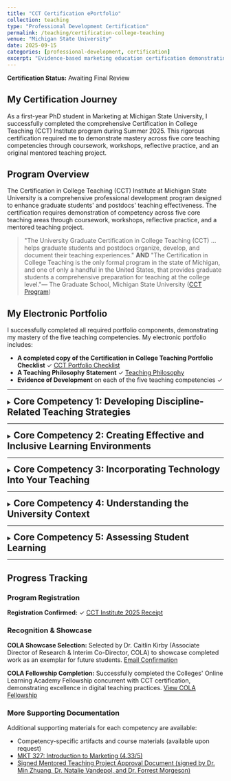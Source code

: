 ```yaml
---
title: "CCT Certification ePortfolio"
collection: teaching
type: "Professional Development Certification"
permalink: /teaching/certification-college-teaching
venue: "Michigan State University"
date: 2025-09-15
categories: [professional-development, certification]
excerpt: "Evidence-based marketing education certification demonstrating mastery across five core teaching competencies."
---
```


<!-- excerpt-end -->

**Certification Status:** Awaiting Final Review

## My Certification Journey

As a first-year PhD student in Marketing at Michigan State University, I successfully completed the comprehensive Certification in College Teaching (CCT) Institute program during Summer 2025. This rigorous certification required me to demonstrate mastery across five core teaching competencies through coursework, workshops, reflective practice, and an original mentored teaching project.

## Program Overview

The Certification in College Teaching (CCT) Institute at Michigan State University is a comprehensive professional development program designed to enhance graduate students' and postdocs' teaching effectiveness. The certification requires demonstration of competency across five core teaching areas through coursework, workshops, reflective practice, and a mentored teaching project.

> "The University Graduate Certification in College Teaching (CCT) ... helps graduate students and postdocs organize, develop, and document their teaching experiences." **AND** "The Certification in College Teaching is the only formal program in the state of Michigan, and one of only a handful in the United States, that provides graduate students a comprehensive preparation for teaching at the college level."— The Graduate School, Michigan State University ([CCT Program](https://grad.msu.edu/CCTP))

## My Electronic Portfolio

I successfully completed all required portfolio components, demonstrating my mastery of the five teaching competencies. My electronic portfolio includes:

- **A completed copy of the Certification in College Teaching Portfolio Checklist** ✓ [CCT Portfolio Checklist](/files/CCTI/2_CCT_Portfolio_Checklist_Minghao_Wang.pdf)
- **A Teaching Philosophy Statement** ✓ [Teaching Philosophy](/teaching/teaching-philosophy)
- **Evidence of Development** on each of the five teaching competencies ✓

---

<details markdown="1">
<summary><h2 style="display: inline;">Core Competency 1: Developing Discipline-Related Teaching Strategies</h2></summary>

<br>

### Description

Marketing education requires teaching strategies uniquely suited to how marketing professionals think and operate. Effective marketing instruction must develop students' abilities to analyze market problems systematically, integrate multiple data sources, and make evidence-based strategic recommendations—the core skills that distinguish successful marketing practitioners. This competency focuses on understanding the discipline's modes of inquiry and translating them into purposeful pedagogical approaches that prepare students for marketing careers.

### Artifact and Rationale

- **Course Completion: CEP 820 (Teaching and Learning Online)** - Completed with 4.0 GPA, this advanced coursework in educational psychology and learning theory provided foundational knowledge in evidence-based teaching practices. I mastered frameworks such as TPACK (Technology, Pedagogy, Content Knowledge) and Design Justice principles, which directly inform my approach to integrating technology meaningfully into marketing curriculum.

- **Teaching Philosophy Manifesto** - [View my CEP 820 Teaching and Learning Online course reflection](/teaching/2025-summer-cep-820), which documents my pedagogical framework and how I translate educational theory into marketing instruction.
- 
- **Support Document & Syllabus** - [View documentation](/files/CCTI/3_Competency_1_CEP_820_4_0.pdf)

### Reflection

Completing CEP 820 provided essential theoretical grounding in how students learn, directly informing my evidence-based approach to course design and assessment strategies. The course's focus on Design Justice principles was particularly impactful—understanding that technology design reflects values and can either support or exclude learners shapes how I select and implement teaching tools.

My teaching philosophy centers on **evidence-based marketing education** that combines systematic assessment design with inclusive collaborative learning. Rather than relying on assumptions about student capabilities or preferences, I use data to understand how students learn and continuously refine my pedagogical approaches based on empirical evidence. This philosophy evolved significantly through my Mentored Teaching Project, which revealed that **how we assess collaborative work matters more than how we form groups**.

In my future marketing courses, I will continue to apply learner-centered strategies that emphasize understanding *why* marketing decisions matter, not just *what* tactics exist. For example, rather than teaching social media marketing as a collection of platform features, I frame it around how different platforms afford different types of customer engagement and relationship-building, requiring students to justify tool selection based on strategic objectives.

Marketing professionals must synthesize information from multiple sources, evaluate competing strategies, and make recommendations under uncertainty. My discipline-specific teaching approach develops these capabilities by:
- Using case-based instruction that requires students to analyze real marketing problems with incomplete information
- Emphasizing the "why" behind marketing frameworks rather than memorizing tactics
- Creating opportunities for students to practice professional communication skills (written, visual, oral presentations)

This discipline-specific approach prepares students to think independently about emerging marketing challenges throughout their careers, transferring the critical reasoning skills they develop in my courses to novel contexts they'll encounter as marketing professionals.

</details>

---

<details markdown="1">
<summary><h2 style="display: inline;">Core Competency 2: Creating Effective and Inclusive Learning Environments</h2></summary>

<br>

### Description

College students arrive with diverse academic backgrounds, cultural experiences, and comfort levels with business concepts. Creating learning environments where all students can participate meaningfully, succeed academically, and feel valued is essential for inclusive marketing education. This competency involves designing courses that support multiple ways of engaging, reduce barriers to participation, and foster psychological safety—enabling students from different backgrounds to take intellectual risks and contribute their perspectives to classroom conversations.

### Artifact and Rationale

- **CCTI Workshop Materials and Session Participation** - Active participation in the Certification in College Teaching Institute's workshop sessions on creating effective learning environments provided direct instruction on evidence-based practices for student engagement, inclusive course design, and addressing microaggressions and bias in academic spaces.

- **CCTI Workshop Documentation** - [View workshop participation materials for Competencies 2 & 3](/files/CCTI/4_Competency_2_and_3.pdf)

- **Teaching Philosophy Engagement Framework** - My teaching philosophy outlines three-dimensional engagement strategies (behavioral, emotional, and cognitive) and inclusive collaborative practices, detailed in my [Teaching Philosophy statement](/teaching/teaching-philosophy).

### Reflection

Through CCTI workshops and my teaching practice, I've learned that inclusive environments require intentional design across multiple dimensions. Students consistently recognize organization and clear communication as crucial for their success—but beyond logistics, they need to see themselves represented in course materials, feel that their contributions matter, and know they can ask questions without judgment.

My approach to creating inclusive learning environments in marketing courses includes:

- **Diverse representation in case studies and examples**: I deliberately select cases featuring companies that entrepreneurs from different countries, reflecting the diversity of marketing professionals.

- **Multiple engagement formats**: Rather than relying solely on written analysis, I offer options for video presentations, infographics, and group discussions, recognizing that students have different communication strengths.

- **Structured discussion protocols**: I use techniques that ensure all voices are heard, not just the most vocal students, and provide frameworks that support both native and non-native English speakers to participate confidently.

**Evidence from Student Feedback**: Students in my courses have specifically noted the value of clear organization and systematic communication: "very organized and well put together," "expectations to excel in the course were clearly outlined," and "I like how it was extremely clear what we were responsible for each week, and that it had a fair workload." This systematic approach reflects marketing's emphasis on clarity, strategic planning, and systematic execution—professional skills that mirror effective course design.

Beyond structural clarity, inclusive collaboration prepares students for professional reality. Marketing professionals work in diverse, cross-functional teams where successful campaigns emerge from integrating perspectives from different cultural backgrounds, analytical approaches, and creative traditions. My courses intentionally create these collaborative experiences, using random group formation combined with individual accountability measures to ensure all students contribute meaningfully while developing teamwork skills essential for their careers.

This commitment to inclusion will remain central to my teaching regardless of institutional context. Whether teaching at a research university, teaching-focused institution, or community college, inclusive pedagogy is both ethically essential.

</details>

---

<details markdown="1">
<summary><h2 style="display: inline;">Core Competency 3: Incorporating Technology Into Your Teaching</h2></summary>

<br>

### Description

While technology offers powerful opportunities for course delivery, assessment, and student engagement, poor implementation can create barriers rather than support learning. The critical question is not *whether* to use technology, but *when* and *how* it serves specific learning objectives. This competency requires understanding that students have variable technological experience and access, and that technology choices should be justified by pedagogical benefit, not novelty. And also, technology integration requires careful consideration of potential barriers: financial burdens on students who must purchase software or devices, accessibility issues for students with disabilities, and the risk of privileging technologically sophisticated students over those with equal content knowledge but less technical experience. Effective technology integration means making deliberate choices about when simpler approaches better serve learning objectives.

**Key Challenges**: Many instructors assume students possess technical skills they may not have. First-time online or hybrid course design often attempts to do too much with technology at once. Additionally, unequal access to technology disproportionately affects low-income students, requiring thoughtful consideration of equity implications in technology selection. As a first-time instructor designing an online course, I faced the challenge of integrating multiple technologies (learning management systems (D2L), video conferencing (ZOOM,Teams), collaborative tools(Google sheet, etc.)) while ensuring accessibility for students with varying technical backgrounds and equipment access.

### Artifact and Rationale

- **CCTI Workshop: Incorporating Technology Into Teaching** - Participated in MSU's Certification in College Teaching Institute workshop that emphasized matching technology to learning objectives rather than adopting technology for its own sake.

- **CCTI Workshop Documentation** - [View workshop participation materials for Competencies 2 & 3](/files/CCTI/4_Competency_2_and_3.pdf)

- **CEP 820 Course Experience: TPACK Framework Application** - Through CEP 820, I developed expertise in the TPACK (Technology, Pedagogy, Content Knowledge) framework, which provides a systematic approach to evaluating when and how technology enhances learning rather than simply adding complexity.


### Reflection

My philosophy on technology is neither enthusiastic adoption nor resistance—I ask: *Does this technology serve a clear learning goal, and do the benefits outweigh the implementation costs?*

Through my teaching experience, CEP 820 coursework, and CCTI participation, I've learned several crucial lessons about technology integration:

**Understanding learner variability**: In designing my first online course, I discovered that assumptions about "basic" computer skills (saving files in specific formats, navigating learning management systems, using video conferencing) were incorrect for a significant portion of students. Some students may have never used cloud storage, others struggled with video recording, and many were unfamiliar with collaborative editing tools, I should not assume every student knows how all of these works. Next, I will provide tutorial resources, anticipate common technical barriers, and build in time for troubleshooting without penalizing students who need this support.

**Technology selection is pedagogy**: The TPACK framework taught me that effective technology integration requires simultaneous consideration of three domains:
- **Content**: What marketing concepts am I teaching?
- **Pedagogy**: What instructional approach best supports student learning of these concepts?
- **Technology**: What technology enables this pedagogical approach in ways that non-technological methods cannot?

When I choose to use a tool, I consider:
- What learning objective does it support that other methods wouldn't?
- What prior knowledge or access does it require?
- What barriers might it create for students with disabilities or limited connectivity?
- How will I support students who are unfamiliar with it?

**Questioning the "upgrade" mentality**: Just because a new educational technology exists doesn't mean my course needs it. Now days, there are many "fancy" tools can do many things, but they often add unnecessary complexity. A well-designed spreadsheet assignment with clear instructions and tutorial videos may serve students better than implementing specialized software they'll never use again. This principle of "appropriate technology" means selecting tools that students will genuinely use in their professional careers (Excel, PowerPoint, data visualization software (Tableau, etc.)) over novelty tools that require extensive learning for minimal benefit.

In my future marketing courses, I will continue to use technology strategically, for example, data analysis software helps students develop skills they'll use in their careers, while multimedia case study presentations offer communication practice. However, I'll remain cautious about technology that serves convenience over pedagogy, and I'll always build in support for students with varying technical backgrounds. The goal is not to be "tech-forward" but to be "learning-forward," using technology only when it demonstrably improves student outcomes.

</details>

---

<details markdown="1">
<summary><h2 style="display: inline;">Core Competency 4: Understanding the University Context</h2></summary>

<br>

### Description

Different types of colleges and universities have distinct missions, student populations, and institutional goals that fundamentally shape what effective teaching means in those contexts. An R1 research university, a teaching-focused college, and a community college require different instructional priorities and course structures. Additionally, from my MKT 327 class survey, students arrive with different economic circumstances, work obligations, family responsibilities, and prior educational experiences.

**Key Challenges**: Instructors often bring assumptions from their own educational experiences that may not apply to students from different backgrounds. Rigid and rapid course policies (mandatory attendance, strict deadlines without flexibility) can inadvertently disadvantage students from historically marginalized communities who disproportionately carry work and family responsibilities. Understanding institutional context requires recognizing how systemic inequities shape student experiences and adjusting teaching practices accordingly. As someone who has experienced education across multiple countries and institution types, I've learned that teaching approaches considered "standard" in one context may be inappropriate or ineffective in another.

### Artifact and Rationale

- **CCTI Workshop: Understanding the University Context** - Participated in workshops discussing mission statements from different institutional types and how to align teaching practices with specific institutional goals and student populations.

- **CCTI Workshop Documentation** - [View workshop participation materials for Competency 4](/files/CCTI/5_Competency_4.pdf)

- **Teaching Philosophy Statement** - My philosophy reflects attention to different institutional contexts and student needs, available in my [Teaching Philosophy statement](/teaching/teaching-philosophy).

### Reflection

Understanding university context is essential for effective teaching because what success looks like differs dramatically across institutional types. My experiences across different educational systems have shaped how I think about this competency.

**My Experience Across Institutional Types**:

I have attended and studied in diverse educational contexts:
- **Community college in the United States (Lansing Community College (LCC))**: Emphasized practical, immediately applicable skills
- **Comprehensive State University (University of Kent, UK) **: Balanced research and teaching with strong disciplinary depth
- **Research-intensive R1 university (MSU) (CWRU)**: Emphasized research training and graduate preparation
- **International educational systems**: During my time as an international student, I experienced how educational approaches and student support systems vary significantly across countries

These experiences have taught me that:

**In community college settings**, students often need practical skills they can use immediately in their careers. Rigorous field and lab work was prioritized over theoretical depth. This is appropriate and valuable—not every student needs a research orientation, and hands-on expertise is genuinely important.

**In research universities**, students are being prepared for advanced study or research careers, so developing critical thinking, research skills, and engagement with primary literature is essential. However, even within MSU, a non-majors course serves different goals than a majors course.

**Internationally**, I observed significant variation in educational philosophy. Some systems emphasize collective knowledge development and group harmony, while others prioritize individual achievement and competition. Understanding these differences helps me recognize that my own educational assumptions are culturally shaped, not universal.

**Applying This Understanding to Teaching**:

As an MSU instructor for MKT 327 (a non-majors marketing course), I emphasized *how marketing operates and why it matters*. Most students will not become marketing professionals, but all will encounter marketing messages, make purchasing decisions, and potentially vote on marketing-related policy questions. I structured the course around consumer decision-making, ethical marketing practices, and critical analysis of marketing claims.

If I were teaching the same course at a community college, I would likely emphasize practical skills students could use in entry-level marketing positions, while still maintaining critical analysis.

**Equity-Centered Course Policies**:

Understanding university context also means recognizing systemic inequities and adjusting policies accordingly. Students from historically marginalized communities are more likely to:
- Work off-campus jobs (sometimes multiple jobs)
- Have family caregiving responsibilities
- Have inconsistent access to technology or quiet study spaces
- Lack access to healthcare (including mental health support)

Rigid attendance policies and strict deadlines without flexibility implicitly privilege students who don't carry these responsibilities. This is why my courses include:
- Flexible deadline policies with late submission options
- Clear, advance notice of due dates
- Recognition that technology access varies
- Appointment based office hours to accommodate different schedules
- 24 hours response time for student inquiries. (Normally respond within few hours)

**Learning from CCTI Workshops**: The CCTI sessions on understanding university context emphasized examining institutional mission statements to understand what different colleges and universities prioritize. Through these workshops, I learned to identify key differences:
- **R1 research universities** like MSU emphasize preparing students for research careers and contributing to knowledge creation
- **Regional comprehensive universities** often serve first-generation college students and emphasize workforce preparation alongside intellectual development
- **Community colleges** prioritize accessible, affordable education and direct pathways to employment or transfer to four-year institutions

Each context requires different teaching priorities. Student success at MSU might mean publishing research or gaining admission to graduate school, while at a community college it might mean securing employment or transferring to complete a bachelor's degree.

**Transferring This Competency to New Institutional Contexts**:

When seeking teaching positions at different institutional types, I will:
1. Research institutional mission, student demographics, and program goals before interviews
2. Ask deliberately about institutional priorities: "What do you hope students gain from this program?" "What are the student populations we serve?"
3. Review student support services available to understand what resources students can access
4. Examine course policies and schedules at the institution to understand cultural norms around flexibility and accessibility

**Future Application**:

Whether I teach at an R1 research university, a regional comprehensive university, a liberal arts college, or a community college, I will ground my teaching in understanding that institution's mission and students' needs. My core commitment to evidence-based, inclusive teaching translates across contexts, but the specific implementation will shift based on institutional goals and student populations I serve.

For example, my emphasis on systematic assessment and evidence-based pedagogical decisions applies universally, but the specific learning outcomes I prioritize and the types of assignments I design will vary significantly. At a research university, I might emphasize research skills and engagement with academic literature; at a community college, I might prioritize immediately applicable professional skills and clear pathways to employment.

</details>

---

<details markdown="1">
<summary><h2 style="display: inline;">Core Competency 5: Assessing Student Learning</h2></summary>

<br>

### Description

Valid, reliable assessment is the foundation of evidence-based teaching. Assessment goes beyond grading—it's about understanding whether students are actually learning what we intend to teach them, and using that evidence to improve our courses. This competency involves designing assessments that accurately measure learning objectives, analyzing assessment data to identify where students struggle, and using those insights to refine teaching practices.

### Artifact and Rationale

- **Mentored Teaching Project: Evidence-Based Assessment Design** - Completed a comprehensive mentored teaching project examining how assessment design affects collaborative learning outcomes, specifically investigating whether student attitudes predict successful group work or whether assessment structure matters more. The project analyzed pre-survey and mid-survey data from MKT 327 students to understand changes in confidence, marketing familiarity, and their relationship to group performance. 
  - [View project summary](/files/CCTI/8_Competency_5_Summary_Artifacrs.pdf)
  - [View detailed worksheet](/files/CCTI/6_Competency_5_Mentored_Project_Worksheet_Minghao.pdf)

- **Pre-Mid Survey Comparison Analysis** - Conducted systematic comparison of student attitudes and perceptions at the beginning and midpoint of the course, revealing significant changes in both group work confidence and marketing familiarity. This longitudinal data collection demonstrates my commitment to evidence-based teaching improvement. 
  - [Pre-survey](/files/CCTI/11_US25-MKT-327-734_Pre.pdf)
  - [Mid-survey](/files/CCTI/12_US25-MKT-327-734_Mid.pdf)

- **Teaching Philosophy Assessment Framework** - My assessment-driven approach to course design is detailed in my [Teaching Philosophy statement](/teaching/teaching-philosophy), emphasizing that *how we assess collaborative work matters more than how we form groups*.

### Reflection

My mentored teaching project yielded a counterintuitive finding: common assumptions about matching students by attitudes when forming groups lack empirical support. Instead, **assessment design—not group composition—determines collaborative learning success**. This discovery exemplifies the power of rigorous assessment in teaching and fundamentally shifted my pedagogical approach.

**Key Findings from Pre-Mid Survey Analysis**:

Through systematic data collection at two time points during MKT 327 (Summer 2025), I tracked how student perceptions evolved as they experienced the course:

- **Group Confidence Change**: Students' confidence in group work showed significant change from pre-survey (beginning of course) to mid-survey (after experiencing collaborative assignments). The paired t-test analysis revealed whether the course structure and assessment design effectively supported students' development of collaboration skills.

- **Marketing Familiarity Growth**: Students demonstrated measurable changes in their self-reported marketing familiarity between pre-survey and mid-survey, indicating that the course successfully deepened their understanding of marketing concepts. This longitudinal measurement allowed me to assess whether my instructional strategies were achieving intended learning objectives.

- **Individual Variability in Change**: Some students showed substantial gains in confidence and familiarity, while others remained stable or decreased. This variability highlights the importance of assessment design that accounts for different starting points and learning trajectories, rather than assuming all students benefit equally from the same instructional approach.

The comparison of pre-survey and mid-survey data provided crucial evidence about:
1. Whether students' initial attitudes about group work predicted their actual collaborative learning success (they did not)
2. How student perceptions evolved as they experienced my assessment structure
3. Whether students with different levels of prior marketing knowledge benefited equally from the course design

Through this project, I learned that:

**Assessment reveals what we actually value**: Poorly designed rubrics can create ceiling effects that prevent us from distinguishing between strong and excellent work, masking student differences and preventing meaningful feedback. In my research, I discovered that many collaborative assignment rubrics lack sufficient discrimination—they cannot distinguish between groups performing at different levels because the criteria are too vague or the point distributions don't reflect the actual complexity of the work.

**Longitudinal data collection is essential for understanding learning**: By collecting data at two time points (pre-survey and mid-survey), I could track how student attitudes and knowledge changed over time. This temporal measurement is far more informative than single-point assessment, revealing patterns of growth, stability, or decline that inform course refinement.

**Evidence should drive pedagogical decisions**: Rather than relying on intuition or tradition, I now systematically:
- Align assessments directly to learning objectives
- Design rubrics with appropriate discrimination levels (ensuring that different levels of performance receive meaningfully different scores)
- Collect and analyze evidence of student learning through multiple measurement points (pre-survey, mid-survey, final performance)
- Revise course practices based on assessment findings rather than assumptions
- Use statistical analysis (paired t-tests, correlation analysis) to rigorously test whether interventions work

**Assessment is a learning tool for students, not just evaluation for instructors**: Detailed rubrics with examples of different performance levels help students understand expectations and self-assess their work. When students can see what "excellent," "good," and "developing" work looks like before they submit, they're better equipped to produce quality work.

**Assessment-driven course design prioritizes validity and reliability**: My teaching philosophy emphasizes that assessment decisions should be based on what accurately measures student learning, not administrative convenience. This means:
- Using appropriate discrimination levels in rubrics so assessment can distinguish between different levels of mastery
- Including individual accountability measures in collaborative work to ensure fair evaluation
- Designing multiple assessment points (pre-survey, mid-survey, final grades) rather than relying on a single high-stakes exam
- Continuously analyzing assessment data to identify patterns in student performance
- Employing rigorous statistical methods to test whether observed changes are meaningful or due to chance

The fundamental insight from my mentored teaching project—that assessment design matters more than group formation strategy—demonstrates the importance of evidence-based pedagogical decisions. Common practice (matching students by attitudes or prior knowledge) lacks empirical support. Rigorous assessment of my own teaching practices, including pre-mid survey comparison with statistical analysis, revealed that random group formation combined with well-designed rubrics and individual accountability produces better learning outcomes.

**Methodological Rigor in Teaching Assessment**: My mentored project employed research methods similar to those used in academic research:
- Systematic data collection at multiple time points (pre-survey, mid-survey)
- Matched-pairs analysis to track individual student changes
- Statistical hypothesis testing (paired t-tests) to determine significance
- Effect size calculation (Cohen's d) to assess practical importance of observed changes
- Triangulation of survey data with actual performance data (group grades, final grades)

This rigorous approach to understanding student learning transforms teaching from intuition into a scholarly endeavor grounded in evidence.

In my future teaching, I will continue to prioritize assessment excellence. This means:
- Designing valid, reliable assessments before I design the rest of the course
- Collecting data at multiple time points to track student learning trajectories, maybe add final survey as well
- Analyzing assessment results using appropriate statistical methods to identify gaps in student learning (not just assigning grades)
- Using findings to improve course structure, instruction, and resources
- Continuously refining assessments based on how well they actually measure what I intend

This commitment to assessment-driven teaching will make me a more effective instructor regardless of institutional context or discipline specialization. The systematic approach to understanding student learning—collecting evidence, analyzing patterns, revising practices—mirrors the scientific method and makes teaching itself a form of scholarly inquiry. My experience conducting pre-mid survey analysis demonstrates that I treat teaching with the same methodological care I apply to my marketing research, continuously testing assumptions and refining practices based on empirical evidence.

</details>

---

## Progress Tracking

### Program Registration
**Registration Confirmed:** ✓ [CCT Institute 2025 Receipt](/files/CCTI/1_CCT_Institute_2025_Receipt.pdf)

### Recognition & Showcase
**COLA Showcase Selection:** Selected by Dr. Caitlin Kirby (Associate Director of Research & Interim Co-Director, COLA) to showcase completed work as an exemplar for future students. [Email Confirmation](/files/CCTI/9_Re_Sharing_your_professional_website.pdf)

**COLA Fellowship Completion:** Successfully completed the Colleges' Online Learning Academy Fellowship concurrent with CCT certification, demonstrating excellence in digital teaching practices. [View COLA Fellowship](/teaching/2025-summer-cola)

### More Supporting Documentation

Additional supporting materials for each competency are available:
- Competency-specific artifacts and course materials (available upon request)
- [MKT 327: Introduction to Marketing (4.33/5)](/teaching/2025-summer-marketing-327)
- [Signed Mentored Teaching Project Approval Document (signed by Dr. Min Zhuang, Dr. Natalie Vandepol, and Dr. Forrest Morgeson)](/files/CCTI/7_Competency_5_Mentored_Teaching_Project_Document_Graduate_Student_Minghao.pdf)